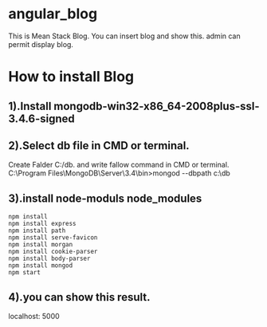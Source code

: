 # angular_blog
This is Mean Stack Blog.
You can insert blog and show this.
admin can permit display blog.

# How to install Blog

## 1).Install mongodb-win32-x86_64-2008plus-ssl-3.4.6-signed
## 2).Select db file in CMD or terminal.
   Create Falder C:/db.
   and write fallow command in CMD or terminal.
  C:\Program Files\MongoDB\Server\3.4\bin>mongod --dbpath c:\db
## 3).install node-moduls node_modules
    npm install 
    npm install express
    npm install path
    npm install serve-favicon
    npm install morgan
    npm install cookie-parser
    npm install body-parser
    npm install mongod
    npm start
 
## 4).you can show this result.
   localhost: 5000
 
  
    

